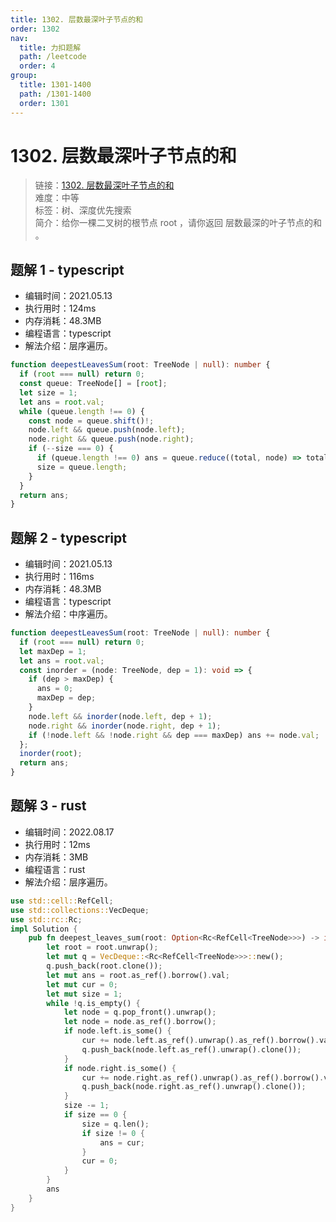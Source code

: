 ```yaml
---
title: 1302. 层数最深叶子节点的和
order: 1302
nav:
  title: 力扣题解
  path: /leetcode
  order: 4
group:
  title: 1301-1400
  path: /1301-1400
  order: 1301
---
```


# 1302. 层数最深叶子节点的和

> 链接：[1302. 层数最深叶子节点的和](https://leetcode-cn.com/problems/deepest-leaves-sum/)  
> 难度：中等  
> 标签：树、深度优先搜索  
> 简介：给你一棵二叉树的根节点 root ，请你返回 层数最深的叶子节点的和 。

## 题解 1 - typescript

- 编辑时间：2021.05.13
- 执行用时：124ms
- 内存消耗：48.3MB
- 编程语言：typescript
- 解法介绍：层序遍历。

```typescript
function deepestLeavesSum(root: TreeNode | null): number {
  if (root === null) return 0;
  const queue: TreeNode[] = [root];
  let size = 1;
  let ans = root.val;
  while (queue.length !== 0) {
    const node = queue.shift()!;
    node.left && queue.push(node.left);
    node.right && queue.push(node.right);
    if (--size === 0) {
      if (queue.length !== 0) ans = queue.reduce((total, node) => total + node.val, 0);
      size = queue.length;
    }
  }
  return ans;
}
```

## 题解 2 - typescript

- 编辑时间：2021.05.13
- 执行用时：116ms
- 内存消耗：48.3MB
- 编程语言：typescript
- 解法介绍：中序遍历。

```typescript
function deepestLeavesSum(root: TreeNode | null): number {
  if (root === null) return 0;
  let maxDep = 1;
  let ans = root.val;
  const inorder = (node: TreeNode, dep = 1): void => {
    if (dep > maxDep) {
      ans = 0;
      maxDep = dep;
    }
    node.left && inorder(node.left, dep + 1);
    node.right && inorder(node.right, dep + 1);
    if (!node.left && !node.right && dep === maxDep) ans += node.val;
  };
  inorder(root);
  return ans;
}
```

## 题解 3 - rust

- 编辑时间：2022.08.17
- 执行用时：12ms
- 内存消耗：3MB
- 编程语言：rust
- 解法介绍：层序遍历。

```rust
use std::cell::RefCell;
use std::collections::VecDeque;
use std::rc::Rc;
impl Solution {
    pub fn deepest_leaves_sum(root: Option<Rc<RefCell<TreeNode>>>) -> i32 {
        let root = root.unwrap();
        let mut q = VecDeque::<Rc<RefCell<TreeNode>>>::new();
        q.push_back(root.clone());
        let mut ans = root.as_ref().borrow().val;
        let mut cur = 0;
        let mut size = 1;
        while !q.is_empty() {
            let node = q.pop_front().unwrap();
            let node = node.as_ref().borrow();
            if node.left.is_some() {
                cur += node.left.as_ref().unwrap().as_ref().borrow().val;
                q.push_back(node.left.as_ref().unwrap().clone());
            }
            if node.right.is_some() {
                cur += node.right.as_ref().unwrap().as_ref().borrow().val;
                q.push_back(node.right.as_ref().unwrap().clone());
            }
            size -= 1;
            if size == 0 {
                size = q.len();
                if size != 0 {
                    ans = cur;
                }
                cur = 0;
            }
        }
        ans
    }
}
```
